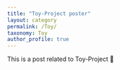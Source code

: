 ```yaml
---
title: "Toy-Project poster"
layout: category
permalink: /Toy/
taxonomy: Toy
author_profile: true
---
```

This is a post related to Toy-Project 🎁
